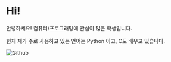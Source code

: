 # Hi!

안녕하세요! 컴퓨터/프로그래밍에 관심이 많은 학생입니다.

현재 제가 주로 사용하고 있는 언어는 Python 이고, C도 배우고 있습니다.


![Github](https://github-readme-stats.vercel.app/api?username=L4by&show_icons=true)
